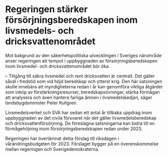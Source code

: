 # Regeringen stärker försörjningsberedskapen inom livsmedels- och dricksvattenområdet

Mot bakgrund av den säkerhetspolitiska utvecklingen i Sveriges närområde anser regeringen att tempot i uppbyggnaden av försörjningsberedskapen inom livsmedel\- och dricksvattenområdet bör öka.

– Tillgång till säkra livsmedel och rent dricksvatten är centralt. Det gäller såväl i fredstid som vid höjd beredskap och ytterst krig. Den här satsningen skulle innebära att myndigheterna redan i år kan genomföra viktiga åtgärder som inköp av förstärkningsresurser, beredskapsövningar, stärka förmågan att analysera och även hantera farliga ämnen i livsmedelskedjan, säger landsbygdsminister Peter Kullgren.

Livsmedelsverket och SVA har sedan ett antal år tillbaka uppdrag inom uppbyggnaden av det civila försvaret när det gäller livsmedelsberedskap och dricksvattenförsörjning. De föreslagna satsningarna kan bidra till en förmågehöjning inom försörjningsberedskapen redan under 2023\.

Regeringen har överlämnat detta förslag till riksdagen i vårändringsbudgeten för 2023\. Förslaget bygger på en överenskommelse mellan regeringen och Sverigedemokraterna.
